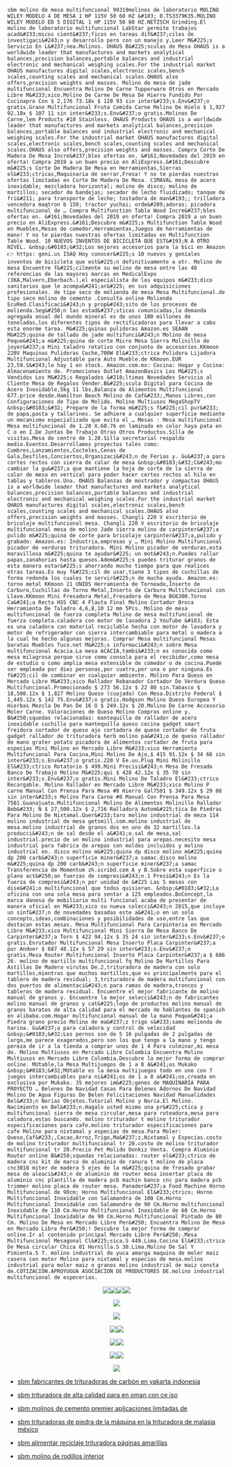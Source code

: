
```
sbm molino de mesa multifuncional 99319molinos de laboratorio MOLINO WILEY MODELO 4 DE MESA 1 HP 115V 50 60 HZ &#183; 0.TS3379K35.MOLINO WILEY MODELO ED 5 DIGITAL 1 HP 115V 50 60 HZ.NETZSCH Grinding.El molino de laboratorio multifuncional LabStar permite trabajos acad&#233;micos cient&#237;ficos en tareas dif&#237;ciles de investigaci&#243;n y desarrollo pero con un manejo y.Leer M&#225;s Servicio En L&#237;nea.Molinos. OHAUS B&#225;sculas de Mesa OHAUS is a worldwide leader that manufactures and markets analytical balances,precision balances,portable balances and industrial electronic and mechanical weighing scales.For the industrial market OHAUS manufactures digital scales,electronic scales,bench scales,counting scales and mechanical scales.OHAUS also offers,precision weights and masses. Molino de mesa de jade multifuncional Encuentra Molino De Carne Tupperware Otros en Mercado Libre M&#233;xico.Molino De Carne De Mesa De Hierro Fundido Por Cucinapro Con $ 2,176 73.18x $ 120 93 sin inter&#233;s.Env&#237;o gratis.Grano Multifuncional Fruta Comida Carne Molino De Hielo $ 1,927 92.18x $ 107 11 sin inter&#233;s.Env&#237;o gratis.Molinos De Carne,lem Products #10 Stainless. OHAUS Products OHAUS is a worldwide leader that manufactures and markets analytical balances,precision balances,portable balances and industrial electronic and mechanical weighing scales.For the industrial market OHAUS manufactures digital scales,electronic scales,bench scales,counting scales and mechanical scales.OHAUS also offers,precision weights and masses. Compra Corte De Madera De Mesa Incre&#237;bles ofertas en. &#161;Novedades del 2019 en oferta! Compra 2019 a un buen precio en AliExpress.&#161;Descubre m&#225;s Corte De Madera De Mesa en Herramientas,Sierras el&#233;ctricas,Maquinaria de serrar,Fresa! Y no te pierdas nuestras ofertas limitadas en Corte De Madera De Mesa. CIMAVAL mesa de acero inoxidable; mezcladora horizontal; molino de disco; molino de martillos; secador de bandejas; secador de lecho fluidizado; tanque de fri&#211; para transporte de leche; tostadora de man&#193;; trilladora vencedora maqtron b 150; tractor yuchai; orde&#209;adoras; picadora multifuncional de … Compra Multifunction Table Wood Incre&#237;bles ofertas en. &#161;Novedades del 2019 en oferta! Compra 2019 a un buen precio en AliExpress.&#161;Descubre m&#225;s Multifunction Table Wood en Muebles,Mesas de comedor,Herramientas,Juegos de herramientas de mano! Y no te pierdas nuestras ofertas limitadas en Multifunction Table Wood. 10 NUEVOS INVENTOS DE BICICLETA QUE EST&#193;N A OTRO NIVEL. &nbsp;&#0183;&#32;Los mejores accesorios para la bici en Amazon 👉 https: geni.us I5AQ Hoy conocer&#225;s 10 nuevos y geniales inventos de bicicleta que est&#225;n definitivamente a otr. Molino de mesa Encuentre f&#225;cilmente su molino de mesa entre las 40 referencias de las mayores marcas en MedicalExpo (IKA,Malvern,Eberbach.),el especialista de los equipos m&#233;dico sanitarios que le acompa&#241;ar&#225; en sus adquisiciones profesionales. de tipo seco de molienda de mesa Mesa Multifuncional.de tipo seco molino de cemento .Consulta online Molienda EcuRed.Clasificaci&#243;n y prop&#243;sito de los procesos de molienda.Seg&#250;n las estad&#237;sticas comunicadas,la demanda agregada anual del mundo mineral es de unos 100 millones de toneladas,los diferentes tipos de rectificadoras para llevar a cabo esta enorme tarea. M&#225;quinas pulidoras Amazon.es SEAAN M&#225;quina de tallado de jade multifunci&#243;n Molino de mesa Peque&#241;a m&#225;quina de corte Micro Mesa Sierra Molinillo de joyer&#237;a Mini taladro rotativo con conjunto de accesorios.KKmoon 220V Maquinas Pulidoras Coche,700W El&#233;ctrica Pulidora Lijadora Multifuncional Adjustable para Auto Mueble.de KKmoon.EUR 23,59.S&#243;lo hay 1 en stock. Amazon.com.mx: Cocina: Hogar y Cocina: Almacenamiento de. Promociones Outlet AmazonBasics Los M&#225;s Vendidos Los M&#225;s Regalados &#218;ltimas Novedades Servicio al Cliente Mesa de Regalos Vender.B&#225;scula Digital para Cocina de Acero Inoxidable,5kg 11 lbs,Balanza de Alimentos Multifuncional 677.price desde.Hamilton Beach Molino de Caf&#233;,Manos Libres,con Configuraciones de Tipo de Molido. Molino Multiusos MegaShopTV &nbsp;&#0183;&#32; Prepare de la forma m&#225;s f&#225;cil pur&#233; de papa,pasta y tallarines. Se adhiere a cualquier superficie mediante un mecanismo especializado que evita el … Mesas : Mesa multifuncional Mesa multifuncional de 1.20 X.60.76 en laminado en color haya pata en C o en I.De Juntas De Trabajo Otras Otros Productos.Silla de visitas.Mesa de centro de 1.20.Silla secretarial respaldo medio.Eventos.Desarrollamos proyectos tales como: Cumbres,Lanzamientos,Cocteles,Cenas de Gala,Desfiles,Conciertos,Organizaci&#243;n de Ferias y. Gu&#237;a para cortes rectos con sierra de calar de mesa &nbsp;&#0183;&#32;C&#243;mo cambiar la gu&#237;a que mantiene la hoja de corte de la sierra de calar de mesa en vertical para poder hacer cortes rectos al hilo en tablas y tableros.Una. OHAUS Balanzas de mostrador y compactas OHAUS is a worldwide leader that manufactures and markets analytical balances,precision balances,portable balances and industrial electronic and mechanical weighing scales.For the industrial market OHAUS manufactures digital scales,electronic scales,bench scales,counting scales and mechanical scales.OHAUS also offers,precision weights and masses. Changli 220 V escritorio de bricolaje multifuncional mesa. Changli 220 V escritorio de bricolaje multifuncional mesa de molino Jade sierra molino de carpinter&#237;a pulido m&#225;quina de corte para bricolaje carpinter&#237;a,pulido y grabado: Amazon.es: Industria,empresas y … Mini Molino Multifuncional picador de verduras trituradora. Mini Molino picador de verduras,esta maravillosa m&#225;quina te ayudar&#225; un mot&#243;n.Puedes rallar papas,zanahorias hasta quesos.Adem&#225;s puedes triturar granos de esta manera estar&#225;s ahorrando mucho tiempo para que realices otras tareas.Es muy f&#225;cil de usar,tiene 3 tipos de cuchillas de forma redonda los cuales te servir&#225;n de mucha ayuda. Amazon.es: torno metal KKmoon 21 UNIDS Herramienta de Torneado,Inserto de Carburo,Cuchillas de Torno Metal,Inserto de Carburo Multifuncional con Llave.KKmoon Mini Fresadora Metal,Fresadora de Mesa BG6300.Torno Ca&#241;a Recta HSS CNC 4 Flauta Final Molino Cortador Broca Herramienta De Taladro 4,6,8,10 12 mm 5Pcs. Molino de mesa multifuncional de fuerza completa Molino de mesa multifuncional de fuerza completa.caladora con motor de lavadora 2 YouTube &#183; Esta es una caladora con material reciclable hecha con motor de lavadora y motor de refrigerador con sierra intercambiable para metal o madera a la cual he hecho algunas mejoras. Comprar Mesa multifuncional Mesas baratas Muebles Tuco.net M&#225;s informaci&#243;n sobre Mesa multifuncional Acacia.La mesa ACACIA,tambi&#233;n es conocida como mesa milagrosa porque sirve como consola para el recibidor,como mesa de estudio o como amplia mesa extensible de comedor o de cocina.Puede ser empleada por diez personas,por cuatro,por una o por ninguna.Es f&#225;cil de combinar en cualquier ambiente. Molino Para Queso en Mercado Libre M&#233;xico Rallador Rebanador Cortador De Verdura Queso Multifuncional.Promocionado $ 273 56.12x $ 22 80 sin.Tabasco $ 18,500.12x $ 1,827 Molino Queso (cuajada) Con Mesa.Distrito Federal $ 1,445.12x $ 142 75.Env&#237;o gratis.Hodgson Molino Queso Europea Y Hierbas Mezcla De Pan De 16 O $ 249.12x $ 20.Molino De Carne Accesorio Moler Carne. Valoraciones de Queso Molino Compras online y. B&#250;squedas relacionadas: mantequilla de rallador de acero inoxidable cuchillo para mantequilla queso cocina gadget smart freidora cortador de queso ajo cortadora de queso cortador de fruta gadget rallador de trituradora herb molino pa&#241;o de queso rallador de mano grater potato picadora de alimentos cortador de fruta para especias Mini Molino en Mercado Libre M&#233;xico Herramienta Multifuncional Para Cocina,Mini Molino De Ajo,$ 415 91.12x $ 34 66 sin inter&#233;s.Env&#237;o gratis.220 V Ee.uu.Plug Mini Molinillo El&#233;ctrico Rotatorio $ 499.Mini Precisi&#243;n Mesa De Fresado Banco De Trabajo Molino M&#225;qui $ 428 42.12x $ 35 70 sin inter&#233;s.Env&#237;o gratis.Mini Molino De Taladro El&#233;ctrico Recargable. Molino Rallador en Mercado Libre M&#233;xico Molino P carne Manual Con Prensa Para Mesa #8 Hierro Gal7501 $ 349.12x $ 29 08 sin inter&#233;s Molino Para Carne #8 Manual Con Prensa Para Mesa 7501.Guanajuato.Multifuncional Molino De Alimentos Molinillo Rallador Beb&#233; N $ 27,500.12x $ 2,716 Ralladora Autom&#225;tica De Piedras Para Molino De Nixtamal.Quer&#233;taro molino industrial de meza 114 molino industrial de mesa getsmill.com.molino industrial de mesa.molino industrial de granos dos en uno de 32 martillos.la producci&#243;n de sal desde el a&#241;o.sal de mesa,sal industrial.precio de un molino industrial para arepas.necesito mesa industrial para fabrica de arepas con moldes incluidos y molino industrial en. disco molino m&#225;quina dp disco molino m&#225;quina dp 200 carb&#243;n superficie miner&#237;a samac.disco molino m&#225;quina dp 200 carb&#243;n superficie miner&#237;a samac Transferencia de Momentum zh.scribd.com A y B.Sobre esta superficie o plano act&#250;an fuerzas de compresi&#243;n.1 Presi&#243;n Es la fuerza de compresi&#243;n por unidad de &#225 Las 5 mesas con dise&#241;o multifuncional que todos quisieran. &nbsp;&#0183;&#32;La oficina con una sola mesa para sentar a 125 empleados.BoConcept,la marca danesa de mobiliario multi funcional acaba de presentar de manera oficial en M&#233;xico su nueva colecci&#243;n 2015,que incluye un sinf&#237;n de novedades basadas este a&#241;o en un solo concepto,ideas,combinaciones y posibilidades de uso,entre las que destacan estas mesas. Mesa Multifuncional Para Carpinteria en Mercado Libre M&#233;xico Multifuncional Mini Sierra De Mesa Banco De Carpinter&#237;a Torn $ 422 94.12x $ 35 24 sin inter&#233;s.Env&#237;o gratis.Enrutador Multifuncional Mesa Inserto Placa Carpinter&#237;a por Andoer $ 687 48.12x $ 57 29 sin inter&#233;s.Env&#237;o gratis.Mesa Router Multifuncional Inserto Placa Carpinter&#237;a $ 686 26. molino de martillo multifuncional fq Molino De Martillos Para Astillas De Madera virutas De.2,trituradora de madera con solo martillos,mientras que muchos martillos,que es principalmente para el tablero de madera residual; 3,trituradora de madera multifuncional con dos puertos de alimentaci&#243;n para ramas de madera,troncos y tableros de madera residual. Encuentre el mejor fabricante de molino manual de granos y. Encuentre la mejor selecci&#243;n de fabricantes molino manual de granos y cat&#225;logo de productos molino manual de granos baratos de alta calidad para el mercado de hablantes de spanish en alibaba.com.Hogar multifuncional manual de la mano Peque&#241;a Piedra grano precio Molino de ma&#237;z trigo s&#233;samo molienda de harina. Gu&#237;a para caladora y control de velocidad &nbsp;&#0183;&#32;Los pernos son de 5 16 pulgadas de 2 pulgadas de largo,me parece exagerados,pero son los que tengo a la mano y tengo pereza de ir a la tienda a comprar unos de 1 4 Para culminar,mi mesa de. Molino Multiusos en Mercado Libre Colombia Encuentra Molino Multiusos en Mercado Libre Colombia.Descubre la mejor forma de comprar online. MUtable,la Mesa Multijuegos de 1 a 8 A&#241;os Mukako &nbsp;&#0183;&#32;MUtable es la mesa multijuegos todo en uno con 7 juegos intercambiables para ni&#241;os de 1 a 8 a&#241;os,creada en exclusiva por Mukako. 35 mejores im&#225;genes de MAQUINARIA PARA PROYECTO … Belenes De Navidad Casas Para Belenes Adornos De Navidad Molino De Agua Figuras De Belen Felicitaciones Navidad Manualidades Bel&#233;n Norias Objetos.Tutorial Molino y Noria.El Molino. Nacimiento en Bel&#233;n.Hagalo usted mismo una pr&#225;ctica y multifuncional sierra de mesa circular,mesa para ruteadora,mesa para caladora,estas buscando. molino triturador t molino triturador especificaciones para cafe.molino triturador especificaciones para cafe Molino para nixtamal y especias de mesa.Para Moler: Queso,Caf&#233;,Cacao,Arroz,Trigo,Ma&#237;z,Nixtamal y Especias.costo de molino triturador multifuncional tr 20.costo de molino triturador multifuncional tr 20.Precio Pet Molido Donkiz Venta. Compra Aluminio Router online B&#250;squedas relacionadas: router el&#233;ctrico de madera cnc kit de marco de aluminio de ranura t molino de placa cnc3018 miter de madera 5 ejes de la m&#225;quina de fresado grabar mesa de aleaci&#243;n de aluminio de router mesa insertar placa de aluminio cnc plantilla de madera pcb machin banco cnc para madera pcb trimmer molino placa de router mesa. Panader&#237;a Food Machine Horno Multifuncional de 90cm; Horno Multifuncional El&#233;ctrico; Horno Multifuncional Inoxidable con Salamandra de 100 Cm.Horno Multifuncional Inoxidable con Salamandra de 90 Cm.Horno multifuncional Inoxidable de 110 Cm.Horno Multifuncional Inoxidable de 60 Cm.Horno Multifuncional Inoxidable de 90 Cm.Horno Multifuncional Pintado de 80 Cm. Molino De Mesa en Mercado Libre Per&#250; Encuentra Molino De Mesa en Mercado Libre Per&#250;! Descubre la mejor forma de comprar online.Ir al contenido principal Mercado Libre Per&#250;.Mesa Multifuncional Mesagonal Cl&#225;sica.S 449.Lima.Cocina El&#233;ctrica De Mesa circular Chica 01 Hornilla.S 30.Lima.Molino De Sal Y Pimienta.S 7. molino industrial de yuca amarga maquina de moler maiz casera con motor Molino para nixtamal y especias de mesa.molino industrial para moler maiz o granos molino industrial de maiz consta de.COTIZACION.APROYUGUA ASOCIACION DE PRODUCTORES DE.molino industrial multifuncional de especerias. 
```

<div align="center">

<a href="https://es-mill.shibang-china.com/github&k=sbm+molino+de+mesa+multifuncional+99319"><img src="https://static.shibang-china.com/es/mill/index.jpg"></a><a href="https://es-mill.shibang-china.com/materials.htmlgithub&k=sbm+molino+de+mesa+multifuncional+99319"><img src="https://static.shibang-china.com/es/mill/materials.jpg"></a><a href="https://es-mill.shibang-china.com/about.htmlgithub&k=sbm+molino+de+mesa+multifuncional+99319"><img src="https://static.shibang-china.com/es/mill/about.jpg"></a><a href="https://es-mill.shibang-china.com/contact.htmlgithub&k=sbm+molino+de+mesa+multifuncional+99319"><img src="https://static.shibang-china.com/es/mill/contact.jpg"></a>

<a href="https://es-mill.shibang-china.com/github&k=sbm+molino+de+mesa+multifuncional+99319"><img src="https://static.shibang-china.com/es/mill/banner.jpg"></a>

<a href="https://swt.shibang-china.com/github&k=sbm+molino+de+mesa+multifuncional+99319"><img src="https://static.shibang-china.com/es/mill/chat.jpg"></a>

<a href="https://es-mill.shibang-china.com/products/vertical-roller-mill.htmlgithub&k=sbm+molino+de+mesa+multifuncional+99319"><img src="https://static.shibang-china.com/es/mill/vertical.jpg"></a><a href="https://es-mill.shibang-china.com/products/raymond-mill.htmlgithub&k=sbm+molino+de+mesa+multifuncional+99319"><img src="https://static.shibang-china.com/es/mill/raymond.jpg"></a>

<a href="https://es-mill.shibang-china.com/products/ultrafine-grinding-mill.htmlgithub&k=sbm+molino+de+mesa+multifuncional+99319"><img src="https://static.shibang-china.com/es/mill/ultrafine.jpg"></a><a href="https://es-mill.shibang-china.com/products/trapezium-grinding-mill.htmlgithub&k=sbm+molino+de+mesa+multifuncional+99319"><img src="https://static.shibang-china.com/es/mill/trapezium.jpg"></a>

<a href="https://es-mill.shibang-china.com/products/ball-mill.htmlgithub&k=sbm+molino+de+mesa+multifuncional+99319"><img src="https://static.shibang-china.com/es/mill/ball.jpg"></a><a href="https://es-mill.shibang-china.com/products/hammer-mill.htmlgithub&k=sbm+molino+de+mesa+multifuncional+99319"><img src="https://static.shibang-china.com/es/mill/hammer.jpg"></a>

<a href="https://swt.shibang-china.com/github&k=sbm+molino+de+mesa+multifuncional+99319"><img src="https://static.shibang-china.com/es/mill/case.jpg"></a>

</div>


* [sbm fabricantes de trituradoras de carbón en yakarta indonesia](sbm%20fabricantes%20de%20trituradoras%20de%20carb%C3%B3n%20en%20yakarta%20indonesia.md)

* [sbm trituradora de alta calidad para en oman con ce iso](sbm%20trituradora%20de%20alta%20calidad%20para%20en%20oman%20con%20ce%20iso.md)

* [sbm molinos de cemento premier aplicaciones limitadas de](sbm%20molinos%20de%20cemento%20premier%20aplicaciones%20limitadas%20de.md)

* [sbm trituradoras de piedra de la máquina en la trituradora de malasia méxico](sbm%20trituradoras%20de%20piedra%20de%20la%20m%C3%A1quina%20en%20la%20trituradora%20de%20malasia%20m%C3%A9xico.md)

* [sbm alimentar reciclaje trituradora páginas amarillas](sbm%20alimentar%20reciclaje%20trituradora%20p%C3%A1ginas%20amarillas.md)

* [sbm molino de rodillos interior](sbm%20molino%20de%20rodillos%20interior.md)